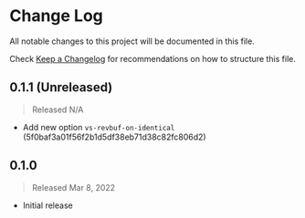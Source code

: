 # Change Log

All notable changes to this project will be documented in this file.

Check [Keep a Changelog](http://keepachangelog.com/) for recommendations on how to structure this file.


## 0.1.1 (Unreleased)
> Released N/A

* Add new option `vs-revbuf-on-identical` (5f0baf3a01f56f2b1d5df38eb71d38c82fc806d2)

## 0.1.0
> Released Mar 8, 2022

* Initial release
